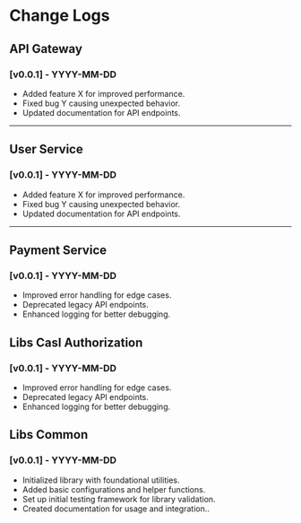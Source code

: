 # Change Logs

## API Gateway
### [v0.0.1] - YYYY-MM-DD
- Added feature X for improved performance.
- Fixed bug Y causing unexpected behavior.
- Updated documentation for API endpoints.

---

## User Service
### [v0.0.1] - YYYY-MM-DD
- Added feature X for improved performance.
- Fixed bug Y causing unexpected behavior.
- Updated documentation for API endpoints.

---

## Payment Service
### [v0.0.1] - YYYY-MM-DD
- Improved error handling for edge cases.
- Deprecated legacy API endpoints.
- Enhanced logging for better debugging.


## Libs Casl Authorization
### [v0.0.1] - YYYY-MM-DD
- Improved error handling for edge cases.
- Deprecated legacy API endpoints.
- Enhanced logging for better debugging.

## Libs Common
### [v0.0.1] - YYYY-MM-DD
- Initialized library with foundational utilities.
- Added basic configurations and helper functions.
- Set up initial testing framework for library validation.
- Created documentation for usage and integration..


